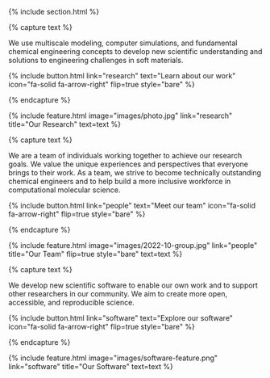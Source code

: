 ---
---

{% include section.html %}

{% capture text %}

We use multiscale modeling, computer simulations, and fundamental chemical
engineering concepts to develop new scientific understanding and solutions
to engineering challenges in soft materials.

{%
  include button.html
  link="research"
  text="Learn about our work"
  icon="fa-solid fa-arrow-right"
  flip=true
  style="bare"
%}

{% endcapture %}

{%
  include feature.html
  image="images/photo.jpg"
  link="research"
  title="Our Research"
  text=text
%}

{% capture text %}

We are a team of individuals working together to achieve our research goals. We
value the unique experiences and perspectives that everyone brings to their work.
As a team, we strive to become technically outstanding chemical engineers and to
help build a more inclusive workforce in computational molecular science.

{%
  include button.html
  link="people"
  text="Meet our team"
  icon="fa-solid fa-arrow-right"
  flip=true
  style="bare"
%}

{% endcapture %}

{%
  include feature.html
  image="images/2022-10-group.jpg"
  link="people"
  title="Our Team"
  flip=true
  style="bare"
  text=text
%}

{% capture text %}

We develop new scientific software to enable our own work and to support other
researchers in our community. We aim to create more open, accessible, and
reproducible science.

{%
  include button.html
  link="software"
  text="Explore our software"
  icon="fa-solid fa-arrow-right"
  flip=true
  style="bare"
%}

{% endcapture %}

{%
  include feature.html
  image="images/software-feature.png"
  link="software"
  title="Our Software"
  text=text
%}
